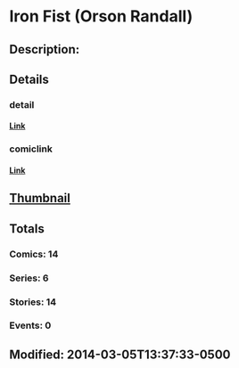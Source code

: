 # Iron Fist (Orson Randall)
## Description: 
## Details
### detail
#### [Link](http://marvel.com/comics/characters/1010888/iron_fist_orson_randall?utm_campaign=apiRef&utm_source=225578a89fc76f3d20fbffda5d17a88d)
### comiclink
#### [Link](http://marvel.com/comics/characters/1010888/iron_fist_orson_randall?utm_campaign=apiRef&utm_source=225578a89fc76f3d20fbffda5d17a88d)
## [Thumbnail](http://i.annihil.us/u/prod/marvel/i/mg/6/e0/53176e979cca2.jpg)
## Totals
### Comics: 14
### Series: 6
### Stories: 14
### Events: 0
## Modified: 2014-03-05T13:37:33-0500